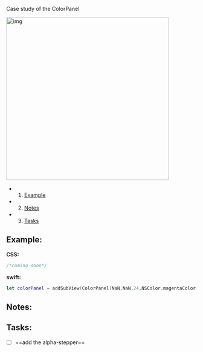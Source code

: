 Case study of the ColorPanel<!--more-->

<img width="430" alt="img" src="https://dl.dropboxusercontent.com/u/2559476/colorpanel_2.mp4.gif">

- 1. [Example](#example) 
- 2. [Notes](#notes) 
- 3. [Tasks](#tasks) 

## Example:


**CSS:**  
  
```css
/*coming soon*/
```


**swift:**  
  
```swift
let colorPanel = addSubView(ColorPanel(NaN,NaN,24,NSColor.magentaColor(),"Color",self))
```

## Notes:

## Tasks:
- [ ] ==add the alpha-stepper==